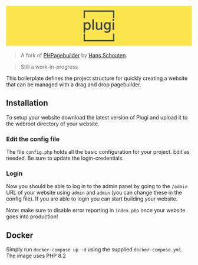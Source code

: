 ![Plugi](https://github.com/deepDiverPaul/plugi/blob/0357cc90d603ff3c33e68d5e5de160abce7315c0/plugi-core/dist/images/plugi-banner.png)

> A fork of [PHPagebuilder](https://github.com/HansSchouten/PHPagebuilder) by [Hans Schouten](https://github.com/HansSchouten).

> Still a work-in-progress

This boilerplate defines the project structure for quickly creating a website that can be managed with a drag and drop
pagebuilder.

## Installation

To setup your website download the latest version of Plugi and upload it to the webroot directory of your website.

### Edit the config file
The file `config.php` holds all the basic configuration for your project. Edit as needed. Be sure to update the
login-credentials.

### Login
Now you should be able to log in to the admin panel by going to the `/admin` URL of your website using `admin` and
`admin` (you can change these in the config file). If you are able to login you can start building your website.

Note: make sure to disable error reporting in `index.php` once your website goes into production!

## Docker 
Simply run `docker-compose up -d` using the supplied `docker-compose.yml`. The image uses PHP 8.2
